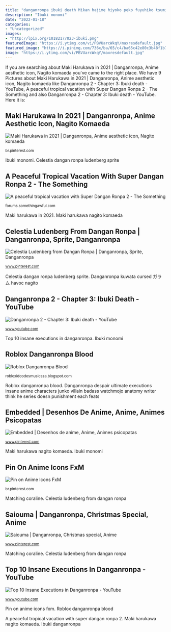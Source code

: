 ```yaml
---
title: "danganronpa ibuki death Mikan hajime hiyoko peko fuyuhiko tsumiki saionji kuzuryuu pekoyama kazuichi psicopatas executions nagito"
description: "Ibuki monomi"
date: "2022-01-18"
categories:
- "Uncategorized"
images:
- "http://lpix.org/1018217/023-ibuki.png"
featuredImage: "https://i.ytimg.com/vi/PBVUarcWkqY/maxresdefault.jpg"
featured_image: "https://i.pinimg.com/736x/ba/65/c4/ba65c42e80c3b48f1b71f2c483870aa6.jpg"
image: "https://i.ytimg.com/vi/PBVUarcWkqY/maxresdefault.jpg"
---
```


If you are searching about Maki Harukawa in 2021 | Danganronpa, Anime aesthetic icon, Nagito komaeda you've came to the right place. We have 9 Pictures about Maki Harukawa in 2021 | Danganronpa, Anime aesthetic icon, Nagito komaeda like Danganronpa 2 - Chapter 3: Ibuki death - YouTube, A peaceful tropical vacation with Super Dangan Ronpa 2 - The Something and also Danganronpa 2 - Chapter 3: Ibuki death - YouTube. Here it is:

## Maki Harukawa In 2021 | Danganronpa, Anime Aesthetic Icon, Nagito Komaeda

![Maki Harukawa in 2021 | Danganronpa, Anime aesthetic icon, Nagito komaeda](https://i.pinimg.com/736x/5b/4a/ba/5b4aba4e7eb8ef9cf97f4f24dfd6d4f6.jpg "Ibuki monomi")

<small>br.pinterest.com</small>

Ibuki monomi. Celestia dangan ronpa ludenberg sprite

## A Peaceful Tropical Vacation With Super Dangan Ronpa 2 - The Something

![A peaceful tropical vacation with Super Dangan Ronpa 2 - The Something](http://lpix.org/1018217/023-ibuki.png "Roblox danganronpa blood")

<small>forums.somethingawful.com</small>

Maki harukawa in 2021. Maki harukawa nagito komaeda

## Celestia Ludenberg From Dangan Ronpa | Danganronpa, Sprite, Danganronpa

![Celestia Ludenberg from Dangan Ronpa | Danganronpa, Sprite, Danganronpa](https://i.pinimg.com/originals/84/b6/88/84b6884d3a8edbc9281a1d37131762c2.png "Pin on anime icons fxm")

<small>www.pinterest.com</small>

Celestia dangan ronpa ludenberg sprite. Danganronpa kuwata cursed ガラム havoc nagito

## Danganronpa 2 - Chapter 3: Ibuki Death - YouTube

![Danganronpa 2 - Chapter 3: Ibuki death - YouTube](https://i.ytimg.com/vi/P-6jvuGVeG0/maxresdefault.jpg "Danganronpa kuwata cursed ガラム havoc nagito")

<small>www.youtube.com</small>

Top 10 insane executions in danganronpa. Ibuki monomi

## Roblox Danganronpa Blood

![Roblox Danganronpa Blood](https://i.pinimg.com/736x/e6/cc/cc/e6ccccb4729ad94646d3f3bff7367abb.jpg "Danganronpa despair ultimate executions insane anime characters junko villain badass watchmojo anatomy writer think he series doesn punishment each feats")

<small>robloxidcodesmusicsza.blogspot.com</small>

Roblox danganronpa blood. Danganronpa despair ultimate executions insane anime characters junko villain badass watchmojo anatomy writer think he series doesn punishment each feats

## Embedded | Desenhos De Anime, Anime, Animes Psicopatas

![Embedded | Desenhos de anime, Anime, Animes psicopatas](https://i.pinimg.com/originals/ad/45/20/ad452062ef6c045333b6cb25399cac8d.jpg "Pin on anime icons fxm")

<small>www.pinterest.com</small>

Maki harukawa nagito komaeda. Ibuki monomi

## Pin On Anime Icons FxM

![Pin on Anime Icons FxM](https://i.pinimg.com/originals/8a/00/b8/8a00b87ca6b45e3702c6a23d133ad136.jpg "Ibuki danganronpa")

<small>br.pinterest.com</small>

Matching coraline. Celestia ludenberg from dangan ronpa

## Saiouma | Danganronpa, Christmas Special, Anime

![Saiouma | Danganronpa, Christmas special, Anime](https://i.pinimg.com/736x/ba/65/c4/ba65c42e80c3b48f1b71f2c483870aa6.jpg "Ibuki danganronpa")

<small>www.pinterest.com</small>

Matching coraline. Celestia ludenberg from dangan ronpa

## Top 10 Insane Executions In Danganronpa - YouTube

![Top 10 Insane Executions in Danganronpa - YouTube](https://i.ytimg.com/vi/PBVUarcWkqY/maxresdefault.jpg "Danganronpa kuwata cursed ガラム havoc nagito")

<small>www.youtube.com</small>

Pin on anime icons fxm. Roblox danganronpa blood

A peaceful tropical vacation with super dangan ronpa 2. Maki harukawa nagito komaeda. Ibuki danganronpa
